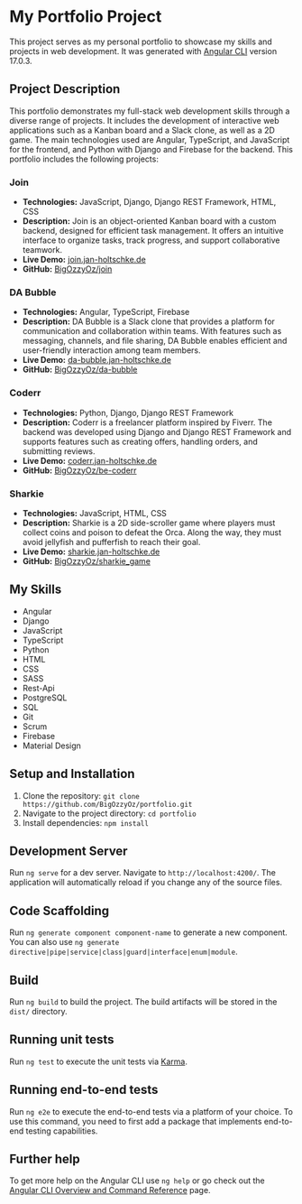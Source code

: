 # My Portfolio Project

This project serves as my personal portfolio to showcase my skills and projects in web development. It was generated with [Angular CLI](https://github.com/angular/angular-cli) version 17.0.3.

## Project Description

This portfolio demonstrates my full-stack web development skills through a diverse range of projects. It includes the development of interactive web applications such as a Kanban board and a Slack clone, as well as a 2D game. The main technologies used are Angular, TypeScript, and JavaScript for the frontend, and Python with Django and Firebase for the backend.
This portfolio includes the following projects:

### Join
*   **Technologies:** JavaScript, Django, Django REST Framework, HTML, CSS
*   **Description:** Join is an object-oriented Kanban board with a custom backend, designed for efficient task management. It offers an intuitive interface to organize tasks, track progress, and support collaborative teamwork.
*   **Live Demo:** [join.jan-holtschke.de](https://join.jan-holtschke.de/)
*   **GitHub:** [BigOzzyOz/join](https://github.com/BigOzzyOz/join)

### DA Bubble
*   **Technologies:** Angular, TypeScript, Firebase
*   **Description:** DA Bubble is a Slack clone that provides a platform for communication and collaboration within teams. With features such as messaging, channels, and file sharing, DA Bubble enables efficient and user-friendly interaction among team members.
*   **Live Demo:** [da-bubble.jan-holtschke.de](https://da-bubble.jan-holtschke.de/)
*   **GitHub:** [BigOzzyOz/da-bubble](https://github.com/BigOzzyOz/da-bubble)

### Coderr
*   **Technologies:** Python, Django, Django REST Framework
*   **Description:** Coderr is a freelancer platform inspired by Fiverr. The backend was developed using Django and Django REST Framework and supports features such as creating offers, handling orders, and submitting reviews.
*   **Live Demo:** [coderr.jan-holtschke.de](https://coderr.jan-holtschke.de/)
*   **GitHub:** [BigOzzyOz/be-coderr](https://github.com/BigOzzyOz/be-coderr)

### Sharkie
*   **Technologies:** JavaScript, HTML, CSS
*   **Description:** Sharkie is a 2D side-scroller game where players must collect coins and poison to defeat the Orca. Along the way, they must avoid jellyfish and pufferfish to reach their goal.
*   **Live Demo:** [sharkie.jan-holtschke.de](https://sharkie.jan-holtschke.de/)
*   **GitHub:** [BigOzzyOz/sharkie_game](https://github.com/BigOzzyOz/sharkie_game)

## My Skills

*   Angular
*   Django
*   JavaScript
*   TypeScript
*   Python
*   HTML
*   CSS
*   SASS
*   Rest-Api
*   PostgreSQL
*   SQL
*   Git
*   Scrum
*   Firebase
*   Material Design

## Setup and Installation

1.  Clone the repository: `git clone https://github.com/BigOzzyOz/portfolio.git`
2.  Navigate to the project directory: `cd portfolio`
3.  Install dependencies: `npm install`

## Development Server

Run `ng serve` for a dev server. Navigate to `http://localhost:4200/`. The application will automatically reload if you change any of the source files.

## Code Scaffolding

Run `ng generate component component-name` to generate a new component. You can also use `ng generate directive|pipe|service|class|guard|interface|enum|module`.

## Build

Run `ng build` to build the project. The build artifacts will be stored in the `dist/` directory.

## Running unit tests

Run `ng test` to execute the unit tests via [Karma](https://karma-runner.github.io).

## Running end-to-end tests

Run `ng e2e` to execute the end-to-end tests via a platform of your choice. To use this command, you need to first add a package that implements end-to-end testing capabilities.

## Further help

To get more help on the Angular CLI use `ng help` or go check out the [Angular CLI Overview and Command Reference](https://angular.io/cli) page.
